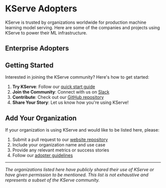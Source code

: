 # KServe Adopters

KServe is trusted by organizations worldwide for production machine learning model serving. Here are some of the companies and projects using KServe to power their ML infrastructure.

## Enterprise Adopters

<!-- ### Technology Companies

**Bloomberg**
- Uses KServe for serving financial data models at scale
- Deployed across multiple Kubernetes clusters globally
- Serving real-time risk models and market data analytics

**IBM**
- Integrates KServe with Watson Machine Learning
- Powers AI services across IBM Cloud
- Used for both batch and real-time ML inference

**Nvidia**
- Leverages KServe with Triton Inference Server
- Powers GPU-accelerated model serving
- Used in AI platform offerings

**Red Hat**
- Includes KServe in OpenShift AI platform
- Enterprise ML model serving solution
- Part of hybrid cloud AI strategy

**Seldon**
- Integrates with Seldon Core for advanced MLOps
- Used in enterprise MLOps deployments
- Powers model lifecycle management

### Financial Services

**Goldman Sachs**
- Real-time trading model inference
- Risk management and compliance models
- High-frequency trading systems

**JPMorgan Chase**
- Fraud detection models
- Customer analytics and recommendations
- Risk assessment models

**Capital One**
- Credit scoring models
- Customer experience optimization
- Real-time decision engines

### Healthcare & Life Sciences

**Roche**
- Drug discovery model serving
- Clinical trial data analysis
- Personalized medicine models

**Johnson & Johnson**
- Medical imaging analysis
- Clinical decision support systems
- Pharmaceutical research models

### Retail & E-commerce

**Walmart**
- Inventory optimization models
- Customer recommendation engines
- Supply chain analytics

**Target**
- Demand forecasting models
- Personalization engines
- Pricing optimization

### Telecommunications

**Verizon**
- Network optimization models
- Customer churn prediction
- Service quality monitoring

**AT&T**
- Network analytics
- Customer service automation
- Predictive maintenance

## Cloud Providers & Platforms

### Major Cloud Platforms

**Google Cloud Platform**
- Vertex AI integration
- Google Kubernetes Engine (GKE) support
- Part of AI Platform offerings

**Amazon Web Services**
- EKS marketplace solution
- SageMaker integration
- Used in AWS AI services

**Microsoft Azure**
- Azure Kubernetes Service (AKS) integration
- Azure Machine Learning compatibility
- Part of Azure AI platform

**Alibaba Cloud**
- Container Service for Kubernetes integration
- Machine Learning Platform for AI
- Used in China region deployments

### AI/ML Platforms

**Kubeflow**
- Core component of Kubeflow ecosystem
- Standard model serving solution
- Integrated with Kubeflow Pipelines

**MLflow**
- Model deployment backend
- Integration with MLflow Model Registry
- Used in MLOps workflows

**Pachyderm**
- Data science platform integration
- Model versioning and serving
- Part of data pipeline solutions

## Open Source Projects

### Machine Learning Frameworks

**TensorFlow**
- TensorFlow Serving integration
- Reference implementation for Kubernetes
- Used in TensorFlow Extended (TFX)

**PyTorch**
- TorchServe backend support
- PyTorch Hub integration
- Community-driven adoption

**Hugging Face**
- Transformers model serving
- Integration with Transformers library
- Powers NLP model deployments

### Data Science Tools

**Jupyter**
- JupyterHub integration
- Model deployment from notebooks
- Used in educational institutions

**Apache Spark**
- MLlib model serving
- Distributed model inference
- Big data analytics integration

## Research Institutions

### Universities

**Stanford University**
- AI research model deployments
- Computer science coursework
- Research project infrastructure

**MIT**
- Machine learning research
- AI lab model serving
- Educational AI platforms

**Carnegie Mellon University**
- Robotics model inference
- Computer vision research
- NLP research deployments

### Government & Public Sector

**U.S. Department of Defense**
- AI/ML model serving for defense applications
- Secure model deployment environments
- Edge computing scenarios

**European Space Agency**
- Satellite data analysis models
- Earth observation ML inference
- Space mission support systems

## Industry Use Cases

### Real-time Inference
- Financial trading systems
- Fraud detection
- Recommendation engines
- Autonomous vehicles
- Real-time personalization

### Batch Processing
- ETL pipeline integration
- Large-scale data analysis
- Model training pipelines
- Scheduled predictions
- Data warehouse integration

### Edge Computing
- IoT device inference
- Mobile applications
- Edge AI deployments
- Offline-capable models
- Low-latency requirements

### High Performance Computing
- Scientific computing
- Research simulations
- GPU-accelerated inference
- Distributed model serving
- Large-scale predictions

## Success Stories

### Bloomberg: Financial Data at Scale
Bloomberg deployed KServe to serve critical financial models, achieving:
- 99.9% uptime for real-time trading models
- Sub-millisecond latency for market data predictions
- Seamless scaling during market volatility
- Cost reduction through efficient resource utilization

### Healthcare Provider: Medical Imaging
A major healthcare provider uses KServe for medical imaging analysis:
- Real-time radiological diagnosis assistance
- HIPAA-compliant model serving
- Integration with hospital information systems
- Improved diagnostic accuracy and speed

### E-commerce Giant: Recommendation Systems
Large e-commerce platform leveraging KServe:
- Personalized product recommendations
- Dynamic pricing models
- Inventory optimization
- A/B testing for model versions -->

## Getting Started

Interested in joining the KServe community? Here's how to get started:

1. **Try KServe**: Follow our [quick start guide](/docs/get_started/first_isvc)
2. **Join the Community**: Connect with us on [Slack](https://kubeflow.slack.com/)
3. **Contribute**: Check out our [GitHub repository](https://github.com/kserve/kserve)
4. **Share Your Story**: Let us know how you're using KServe!

## Add Your Organization

If your organization is using KServe and would like to be listed here, please:

1. Submit a pull request to our [website repository](https://github.com/kserve/website)
2. Include your organization name and use case
3. Provide any relevant metrics or success stories
4. Follow our [adopter guidelines](https://github.com/kserve/kserve/blob/master/ADOPTERS.md)

---

*The organizations listed here have publicly shared their use of KServe or have given permission to be mentioned. This list is not exhaustive and represents a subset of the KServe community.*
